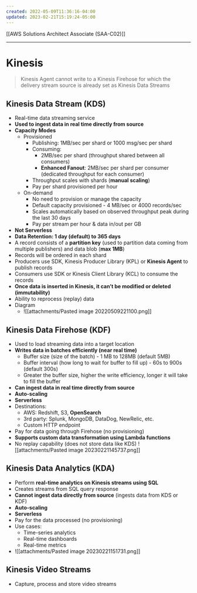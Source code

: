 ```yaml
---
created: 2022-05-09T11:36:16-04:00
updated: 2023-02-21T15:19:24-05:00
---
```

[[AWS Solutions Architect Associate (SAA-C02)]]

---
# Kinesis
> Kinesis Agent cannot write to a Kinesis Firehose for which the delivery stream source is already set as Kinesis Data Streams

## Kinesis Data Stream (KDS)
- Real-time data streaming service
- **Used to ingest data in real time directly from source**
- **Capacity Modes**
	- Provisioned
		- Publishing: 1MB/sec per shard or 1000 msg/sec per shard
		- Consuming: 
			- 2MB/sec per shard (throughput shared between all consumers)
			- **Enhanced Fanout**: 2MB/sec per shard per consumer (dedicated throughput for each consumer)
		-   Throughput scales with shards (**manual scaling**)
		-   Pay per shard provisioned per hour
	 - On-demand
		 - No need to provision or manage the capacity
		-   Default capacity provisioned - 4 MB/sec or 4000 records/sec
		-   Scales automatically based on observed throughput peak during the last 30 days
		-   Pay per stream per hour & data in/out per GB
- **Not Serverless**
- **Data Retention: 1 day (default) to 365 days**
- A record consists of a **partition key** (used to partition data coming from multiple publishers) and data blob (**max 1MB**)
- Records will be ordered in each shard
- Producers use SDK, Kinesis Producer Library (KPL) or **Kinesis Agent** to publish records
- Consumers use SDK or Kinesis Client Library (KCL) to consume the records
- **Once data is inserted in Kinesis, it can’t be modified or deleted (immutability)**
- Ability to reprocess (replay) data
- Diagram
	- ![[attachments/Pasted image 20220509221100.png]]

## Kinesis Data Firehose (KDF)
- Used to load streaming data into a target location
- **Writes data in batches efficiently (near real time)**
	- Buffer size (size of the batch) - 1 MB to 128MB (default 5MB)
	- Buffer interval (how long to wait for buffer to fill up) - 60s to 900s (default 300s)
	- Greater the buffer size, higher the write efficiency, longer it will take to fill the buffer
- **Can ingest data in real time directly from source**
- **Auto-scaling**
- **Serverless**
- Destinations:
    -   AWS: Redshift, S3, **OpenSearch**
    -   3rd party: Splunk, MongoDB, DataDog, NewRelic, etc.
    -   Custom HTTP endpoint
-   Pay for data going through Firehose (no provisioning)
- **Supports custom data transformation using Lambda functions**
- No replay capability (does not store data like KDS)
	![[attachments/Pasted image 20230221145737.png]]

## Kinesis Data Analytics (KDA)
- Perform **real-time analytics on Kinesis streams using SQL**
- Creates streams from SQL query response
- **Cannot ingest data directly from source** (ingests data from KDS or KDF)
- **Auto-scaling**
- **Serverless**
- Pay for the data processed (no provisioning)
- Use cases:
    -   Time-series analytics
    -   Real-time dashboards
    -   Real-time metrics 
- ![[attachments/Pasted image 20230221151731.png]]

## Kinesis Video Streams
- Capture, process and store video streams
